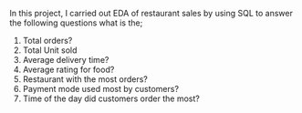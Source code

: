 In this project, I carried out EDA of restaurant sales by using SQL to answer the following questions what is the;
1.	Total orders? 
2.	Total Unit sold
3.	Average delivery time? 
4.	Average rating for food? 
5.	Restaurant with the most orders? 
6.	Payment mode used most by customers? 
7.	Time of the day did customers order the most? 
